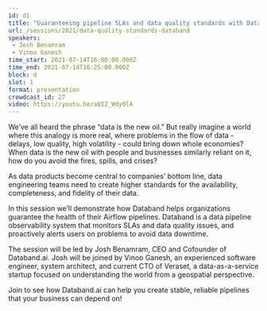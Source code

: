 ```yaml
---
id: d1
title: "Guaranteeing pipeline SLAs and data quality standards with Databand"
url: /sessions/2021/data-quality-standards-databand
speakers:
 - Josh Benamram
 - Vinoo Ganesh
time_start: 2021-07-14T16:00:00.000Z
time_end: 2021-07-14T16:25:00.000Z
block: d
slot: 1
format: presentation
crowdcast_id: 27
video: https://youtu.be/aQIZ_Wdy0lA
---
```


We’ve all heard the phrase “data is the new oil.” But really imagine a world where this analogy is more real, where problems in the flow of data - delays, low quality, high volatility - could bring down whole economies? When data is the new oil with people and businesses similarly reliant on it, how do you avoid the fires, spills, and crises?

As data products become central to companies’ bottom line, data engineering teams need to create higher standards for the availability, completeness, and fidelity of their data.

In this session we’ll demonstrate how Databand helps organizations guarantee the health of their Airflow pipelines. Databand is a data pipeline observability system that monitors SLAs and data quality issues, and proactively alerts users on problems to avoid data downtime.

The session will be led by Josh Benamram, CEO and Cofounder of Databand.ai. Josh will be joined by Vinoo Ganesh, an experienced software engineer, system architect, and current CTO of Veraset, a data-as-a-service startup focused on understanding the world from a geospatial perspective.

Join to see how Databand.ai can help you create stable, reliable pipelines that your business can depend on!
